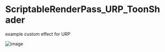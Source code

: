 # ScriptableRenderPass_URP_ToonShader
example custom effect for URP

![image](https://user-images.githubusercontent.com/5294701/205165048-68c0a440-ac39-49a2-9992-91731a759030.png)
